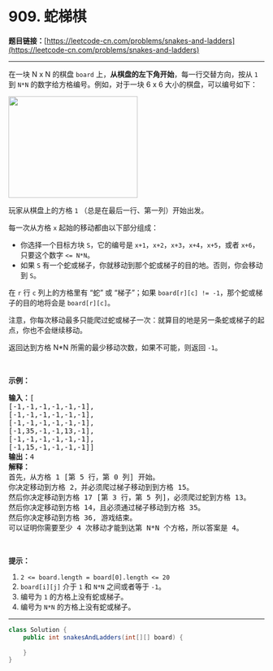 # 909. 蛇梯棋

**题目链接：**[https://leetcode-cn.com/problems/snakes-and-ladders](https://leetcode-cn.com/problems/snakes-and-ladders)

---

<div class="content__1Y2H">
 <div class="notranslate">
  <p>在一块 N x N 的棋盘&nbsp;<code>board</code>&nbsp;上，<strong>从棋盘的左下角开始</strong>，每一行交替方向，按从&nbsp;<code>1</code> 到 <code>N*N</code>&nbsp;的数字给方格编号。例如，对于一块 6 x 6 大小的棋盘，可以编号如下：</p> 
  <pre class="language-text"><img style="height: 200px; width: 254px;" src="/aliyun-lc-upload/uploads/2019/01/31/snakes.png" alt="">
</pre> 
  <p>玩家从棋盘上的方格&nbsp;<code>1</code> （总是在最后一行、第一列）开始出发。</p> 
  <p>每一次从方格&nbsp;<code>x</code>&nbsp;起始的移动都由以下部分组成：</p> 
  <ul> 
   <li>你选择一个目标方块 <code>S</code>，它的编号是 <code>x+1</code>，<code>x+2</code>，<code>x+3</code>，<code>x+4</code>，<code>x+5</code>，或者 <code>x+6</code>，只要这个数字&nbsp;<code>&lt;= N*N</code>。</li> 
   <li>如果 <code>S</code> 有一个蛇或梯子，你就移动到那个蛇或梯子的目的地。否则，你会移动到 <code>S</code>。&nbsp;</li> 
  </ul> 
  <p>在 <code>r</code> 行 <code>c</code> 列上的方格里有 “蛇” 或 “梯子”；如果 <code>board[r][c] != -1</code>，那个蛇或梯子的目的地将会是 <code>board[r][c]</code>。</p> 
  <p>注意，你每次移动最多只能爬过蛇或梯子一次：就算目的地是另一条蛇或梯子的起点，你也不会继续移动。</p> 
  <p>返回达到方格 N*N 所需的最少移动次数，如果不可能，则返回 <code>-1</code>。</p> 
  <p>&nbsp;</p> 
  <p><strong>示例：</strong></p> 
  <pre class="language-text"><strong>输入：</strong>[
[-1,-1,-1,-1,-1,-1],
[-1,-1,-1,-1,-1,-1],
[-1,-1,-1,-1,-1,-1],
[-1,35,-1,-1,13,-1],
[-1,-1,-1,-1,-1,-1],
[-1,15,-1,-1,-1,-1]]
<strong>输出：</strong>4
<strong>解释：</strong>
首先，从方格 1 [第 5 行，第 0 列] 开始。
你决定移动到方格 2，并必须爬过梯子移动到到方格 15。
然后你决定移动到方格 17 [第 3 行，第 5 列]，必须爬过蛇到方格 13。
然后你决定移动到方格 14，且必须通过梯子移动到方格 35。
然后你决定移动到方格 36, 游戏结束。
可以证明你需要至少 4 次移动才能到达第 N*N 个方格，所以答案是 4。
</pre> 
  <p>&nbsp;</p> 
  <p><strong>提示：</strong></p> 
  <ol> 
   <li><code>2 &lt;= board.length = board[0].length&nbsp;&lt;= 20</code></li> 
   <li><code>board[i][j]</code>&nbsp;介于&nbsp;<code>1</code>&nbsp;和&nbsp;<code>N*N</code>&nbsp;之间或者等于&nbsp;<code>-1</code>。</li> 
   <li>编号为&nbsp;<code>1</code>&nbsp;的方格上没有蛇或梯子。</li> 
   <li>编号为&nbsp;<code>N*N</code>&nbsp;的方格上没有蛇或梯子。</li> 
  </ol> 
 </div>
</div>

---

```java
class Solution {
    public int snakesAndLadders(int[][] board) {
        
    }
}
```